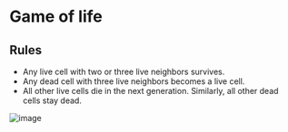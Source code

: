 # Game of life

## Rules

- Any live cell with two or three live neighbors survives.
- Any dead cell with three live neighbors becomes a live cell.
- All other live cells die in the next generation. Similarly, all other dead cells stay dead.

![image](https://i.imgur.com/K0qt9je.png)
